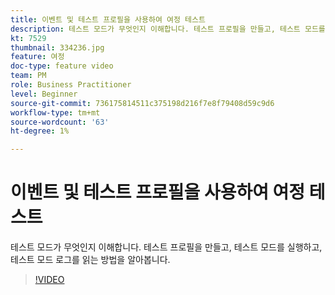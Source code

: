 ```yaml
---
title: 이벤트 및 테스트 프로필을 사용하여 여정 테스트
description: 테스트 모드가 무엇인지 이해합니다. 테스트 프로필을 만들고, 테스트 모드를 실행하고, 테스트 모드 로그를 읽는 방법을 알아봅니다.
kt: 7529
thumbnail: 334236.jpg
feature: 여정
doc-type: feature video
team: PM
role: Business Practitioner
level: Beginner
source-git-commit: 736175814511c375198d216f7e8f79408d59c9d6
workflow-type: tm+mt
source-wordcount: '63'
ht-degree: 1%

---
```



# 이벤트 및 테스트 프로필을 사용하여 여정 테스트

테스트 모드가 무엇인지 이해합니다. 테스트 프로필을 만들고, 테스트 모드를 실행하고, 테스트 모드 로그를 읽는 방법을 알아봅니다.

>[!VIDEO](https://video.tv.adobe.com/v/334236?quality=12)
